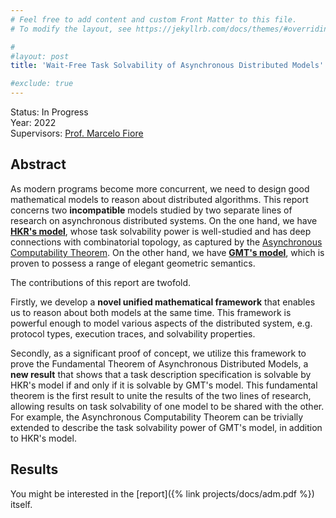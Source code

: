 ```yaml
---
# Feel free to add content and custom Front Matter to this file.
# To modify the layout, see https://jekyllrb.com/docs/themes/#overriding-theme-defaults

#
#layout: post
title: 'Wait-Free Task Solvability of Asynchronous Distributed Models'

#exclude: true
---
```

Status: In Progress  
Year: 2022  
Supervisors: [Prof. Marcelo Fiore](https://www.cl.cam.ac.uk/~mpf23/)

## Abstract
As modern programs become more concurrent, we need to design good mathematical models to reason about distributed algorithms. This report concerns two **incompatible** models studied by two separate lines of research on asynchronous distributed systems. On the one hand, we have [**HKR's model**](https://www.sciencedirect.com/book/9780124045781/distributed-computing-through-combinatorial-topology), whose task solvability power is well-studied and has deep connections with combinatorial topology, as captured by  the [Asynchronous Computability Theorem](https://cs.brown.edu/people/mph/HerlihyS99/p858-herlihy.pdf). On the other hand, we have [**GMT's model**](https://www-apr.lip6.fr/~tasson/doc/recherche/views.pdf), which is proven to possess a range of elegant geometric semantics. 

The contributions of this report are twofold. 

Firstly, we develop a **novel unified mathematical framework** that enables us to reason about both models at the same time. This framework is powerful enough to model various aspects of the distributed system, e.g. protocol types, execution traces, and solvability properties. 

Secondly, as a significant proof of concept, we utilize this framework to prove the Fundamental Theorem of Asynchronous Distributed Models, a **new result** that shows that a task description specification is solvable by HKR's model if and only if it is solvable by GMT's model. This fundamental theorem is the first result to unite the results of the two lines of research, allowing results on task solvability  of one model to be shared with the other. For example, the Asynchronous Computability Theorem can  be trivially extended to describe the task solvability power of GMT's model, in addition to HKR's model. 



## Results
You might be interested in the [report]({% link  projects/docs/adm.pdf %}) itself.